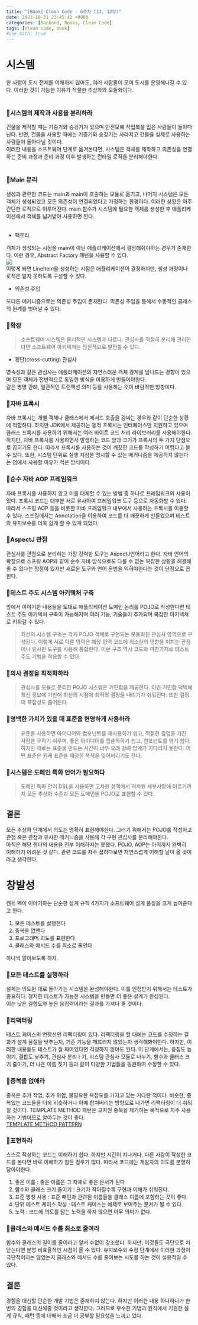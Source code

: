 ```yaml
---
title: "[Book] Clean Code - 6주차 (11, 12장)"
date: 2023-10-31 23:45:42 +0900
categories: [Backend, Books, Clean Code]
tags: [clean code, book]
#use_math: true
---
```


# 시스템

한 사람이 도시 전체를 이해하지 않아도, 여러 사람들이 모여 도시를 운영해나갈 수 있다. 이러한 것이 가능한 이유가 적절한 추상화와 모듈화이다.  
<br>

### 🧹시스템의 제작과 사용을 분리하라

건물을 제작할 때는 기중기와 승강기가 있으며 안전모에 작업복을 입은 사람들이 돌아다닌다. 반면, 건물을 사용할 때에는 기중기와 승강기는 사라지고 건물을 실제로 사용하는 사람들이 돌아다닐 것이다.  
이러한 내용을 소프트웨어 단계로 옮겨본다면, 시스템은 객체를 제작하고 의존성을 연결하는 준비 과정과 준비 과정 이후 발생하는 런타임 로직을 분리해야한다.  
<br>

### 🧹Main 분리

생성과 관련한 코드는 main과 main이 호출하는 모듈로 옮기고, 나머지 시스템은 모든 객체가 생성되었고 모든 의존성이 연결되었다고 가정하는 환경이다.
이러한 상황은 아주 간단한 로직으로 이루어진다. main 함수가 시스템에 필요한 객체를 생성한 후 애플리케이션에서 객체를 넘겨받아 사용하면 된다.  
<br>

+ 팩토리

객체가 생성되는 시점을 main이 아닌 애플리케이션에서 결정해줘야하는 경우가 존재한다. 이런 경우, Abstract Factory 패턴을 사용할 수 있다.  
![](~@source/../../../assets/img/posts/cleancode7-1.JPG)  <br>
이렇게 되면 LineItem을 생성하는 시점은 애플리케이션이 결정하지만, 생성 과정이나 로직은 알지 못하도록 구성할 수 있다.  <br>

+ 의존성 주입

또다른 메커니즘으로는 의존성 주입이 존재한다. 의존성 주입을 통해서 수동적인 클래스의 한계를 벗어날 수 있다.  <br>

### 🧹확장

>  소프트웨어 시스템은 물리적인 시스템과 다르다. 관심사를 적절히 분리해 관리한다면 소프트웨어 아키텍쳐는 점진적으로 발전할 수 있다.
  
+ 횡단(cross-cutting) 관심사

영속성과 같은 관심사는 애플리케이션의 자연스러운 객체 경계를 넘나드는 경향이 있으며 모든 객체가 전반적으로 동일한 방식을 이용하게 만들어야한다.  
같은 명명 관례, 일관적인 트랜잭션 의미 등을 사용하는 것이 바람직한 방향이다.  <br>

### 🧹자바 프록시 

자바 프록시는 개별 객체나 클래스에서 메서드 호출을 감싸는 경우와 같이 단순한 상황에 적합하다. 하지만 JDK에서 제공하는 동적 프록시는 인터페이스만 지원하고 있으며 클래스 프록시를 사용하기 위해서는 여러 바이트 코드 처리 라이브러리를 사용해야한다.  
하지만, 자바 프록시를 사용하면서 발생하는 코드 양과 크기가 프록시의 두 가지 단점으로 꼽히기도 한다. 따라서 프록시를 사용하는 것이 깨끗한 코드를 작성하기 어렵다고 볼 수 있다. 또한, 시스템 단위로 실행 지점을 명시할 수 있는 메커니즘을 제공하지 않는다는 점에서 사용할 이유가 적은 방식이다.  <br>

### 🧹순수 자바 AOP 프레임워크

자바 프록시를 사용하지 않고 이를 대체할 수 있는 방법 중 하나로 프레임워크의 사용이 있다. 프록시 코드는 대부분 서로 유사하여 프레임워크 도구 등으로 자동화할 수 있다. 따라서 스프링 AOP 등을 비롯한 자바 프레임워크 내부에서 사용하는 프록시를 이용할 수 있다. 스프링에서는 Annotation을 이용하여 코드를 더 깨끗하게 만들었으며 테스트와 유지보수를 더욱 쉽게 할 수 있게 되었다.  <br>

### 🧹AspectJ 관점

관심사를 관점으로 분리하는 가장 강력한 도구는 AspectJ언어라고 한다. 자바 언어의 확장으로 스프링 AOP와 같이 순수 자바 방식으로도 다룰 수 없는 복잡한 상황을 해결해줄 수 있다는 장점이 있지만 새로운 도구와 언어 문법을 익혀야한다는 것이 단점으로 꼽힌다.  <br>

### 🧹테스트 주도 시스템 아키텍처 구축

앞에서 이야기한 내용들을 토대로 애플리케이션 도메인 논리를 POJO로 작성한다면 테스트 주도 아키텍처 구축이 가능해지며 여러 기능, 기술들이 추가되며 복잡한 아키텍쳐로 키워갈 수 있다.  
> 최선의 시스템 구조는 각기 POJO 객체로 구현되는 모듈화된 관심사 영역으로 구성된다. 이렇게 서로 다른 영역은 해당 영역 코드에 최소한의 영향을 미치는 관점이나 유사한 도구를 사용해 통합한다. 이런 구조 역시 코드와 마찬가지로 테스트 주도 기법을 적용할 수 있다.  <br>

### 🧹의사 결정을 최적화하라

> 관심사를 모듈로 분리한 POJO 시스템은 기민함을 제공한다. 이런 기민함 덕택에 최신 정보에 기반해 최선의 시점에 최적의 결정을 내리기가 쉬워진다. 또한 결정의 복잡성도 줄어든다.  <br>

### 🧹명백한 가치가 있을 때 표준을 현명하게 사용하라

> 표준을 사용하면 아이디어와 컴포넌트를 재사용하기 쉽고, 적절한 경험을 가진 사람을 구하기 쉬우며, 좋은 아이디어를 캡슐화하기 쉽고, 컴포넌트를 엮기 쉽다. 하지만 때로는 표준을 만드는 시간이 너무 오래 걸려 업계가 기다리지 못한다. 어떤 표준은 원래 표준을 제정한 목적을 잊어버리기도 한다.  <br>

### 🧹시스템은 도메인 특화 언어가 필요하다

> 도메인 특화 언어 DSL을 사용하면 고차원 정책에서 저차원 세부사항에 이르기까지 모든 추상화 수준과 모든 도메인을 POJO로 표현할 수 있다.  <br>


## 결론

모든 추상화 단계에서 의도는 명확히 표현해야한다. 그러기 위해서는 POJO를 작성하고 관점 혹은 관점과 유사한 메커니즘을 사용해 각 구현 관심사를 분리해야한다.  
아직은 해당 챕터의 내용을 전부 이해하지는 못했다. POJO, AOP는 아직까지 완벽히 이해하기 어려운 것 같다. 관련 코드를 자주 접하다보면 자연스럽게 이해할 날이 올 것이라고 생각한다.  <br>

# 창발성

켄트 벡이 이야기하는 단순한 설계 규칙 4가지가 소프트웨어 설게 품질을 크게 높여준다고 한다.  
1. 모든 테스트를 실행한다
2. 중복을 없앤다
3. 프로그래머 의도를 표현한다
4. 클래스와 메서드 수를 최소로 줄인다
  
하나씩 알아보도록 하자.  <br>

### 🧹모든 테스트를 실행하라

설계는 의도한 대로 돌아가는 시스템을 완성해야한다. 이를 인정받기 위해서는 테스트가 중요하다. 철저한 테스트가 가능한 시스템을 만들면 더 좋은 설계가 완성된다.  
이는 낮은 결합도와 높은 응집력이라는 결과를 가져다 줄 것이다.  <br>

### 🧹리팩터링

테스트 케이스의 연장선인 리팩터링이 있다. 리팩터링을 할 때에는 코드를 수정하는 결과가 설계 품질을 낮추는지, 기존 기능을 깨뜨리지 않았는지 생각해봐야한다. 하지만, 이러한 내용들도 테스트가 잘 짜여있다면 걱정하지 않아도 된다. 이 단계에서는, 응집도 높이기, 결합도 낮추기, 관심사 분리ㅏ기, 시스템 관심사 모듈로 나누기, 함수와 클래스 크기 줄이기, 더 나은 이름 짓기 등과 같이 다양한 기법들을 동원하여 수정할 수 있다.  <br>

### 🧹증복을 없애라

중복은 추가 작업, 추가 위험, 불필요한 복잡도를 가지고 있는 커다란 적이다. 비슷한, 중복있는 코드들을 더욱 비슷하거나 아예 합쳐버리는 방향으로 나가면 리팩터링이 더 쉬워질 것이다. TEMPLATE METHOD 패턴은 고차원 중복을 제거하는 목적으로 자주 사용하는 기법이므로 알아두는 것이 좋다.  
[TEMPLATE METHOD PATTERN](https://refactoring.guru/ko/design-patterns/template-method)  <br>

### 🧹표현하라

스스로 작성하는 코드는 이해하기 쉽다. 하지만 시간이 지나거나, 다른 사람이 작성한 코드를 본다면 바로 이해하기 힘든 경우가 많다. 따라서 코드에는 개발자의 의도를 분명히 담아야한다.  
1. 좋은 이름 : 좋은 이름은 그 자체로 좋은 문서가 된다
2. 함수와 클래스 크기 줄이기 : 크기가 작아질수록 구현과 이해가 쉬워진다.
3. 표준 명칭 사용 : 표준 패턴과 관련된 이름들을 클래스 이름에 포함하는 것이 좋다.
4. 단위 테스트 케이스 작성 : 테스트 케이스는 예제로 보여주는 문서가 될 수 있다.
5. 노력 : 코드에 의도를 담는 노력을 하지 않으면 아무 의미가 없다.  <br>

### 🧹클래스와 메서드 수를 최소로 줄여라

함수와 클래스의 길이를 줄이라고 앞서 수없이 강조했다. 하지만, 이것들도 극단으로 치닫는다면 분명 비효율적인 시점이 올 수 있다. 유지보수와 수정 단계에서 이러한 과정이 극단적이지는 않았는지 클래스와 메서드 수를 줄여보는 시도를 하는 것이 실용적일 수 있다.  <br>

## 결론 

경험을 대신할 단순한 개발 기법은 존재하지 않는다. 하지만 이러한 내용 하나하나가 한번의 경험을 대신해줄 것이라고 생각한다. 그러므로 우수한 기법과 원칙에서 기원한 설계 규칙, 패턴 등에 대해서 조금 더 공부할 필요성을 느끼고 있다.
